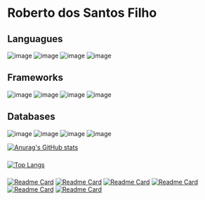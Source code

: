 # Roberto dos Santos Filho

## Languagues
![image](https://img.shields.io/badge/JavaScript-323330?style=for-the-badge&logo=javascript&logoColor=F7DF1E)
![image](https://img.shields.io/badge/TypeScript-007ACC?style=for-the-badge&logo=typescript&logoColor=white)
![image](https://img.shields.io/badge/HTML5-E34F26?style=for-the-badge&logo=html5&logoColor=white)
![image](https://img.shields.io/badge/CSS3-1572B6?style=for-the-badge&logo=css3&logoColor=white)

## Frameworks
![image](https://img.shields.io/badge/Node.js-339933?style=for-the-badge&logo=nodedotjs&logoColor=white)
![image](https://img.shields.io/badge/Express.js-000000?style=for-the-badge&logo=express&logoColor=white)
![image](https://img.shields.io/badge/React-20232A?style=for-the-badge&logo=react&logoColor=61DAFB)
![image](https://img.shields.io/badge/nestjs-E0234E?style=for-the-badge&logo=nestjs&logoColor=white)

## Databases
![image](https://img.shields.io/badge/MySQL-00000F?style=for-the-badge&logo=mysql&logoColor=white)
![image](https://img.shields.io/badge/PostgreSQL-316192?style=for-the-badge&logo=postgresql&logoColor=white)
![image](https://img.shields.io/badge/MongoDB-white?style=for-the-badge&logo=mongodb&logoColor=4EA94B)
![image](https://img.shields.io/badge/SQLite-07405E?style=for-the-badge&logo=sqlite&logoColor=white)

[![Anurag's GitHub stats](https://github-readme-stats.vercel.app/api?username=robertotheto&show_icons=true&theme=tokyonight)](https://github.com/Robertotheto/Robertotheto/)
###
[![Top Langs](https://github-readme-stats.vercel.app/api/top-langs/?username=robertotheto)](https://github.com/Robertotheto/Robertotheto/)
###
[![Readme Card](https://github-readme-stats.vercel.app/api/pin/?username=robertotheto&repo=api-doctor-gcb)](https://github.com/Robertotheto/api-doctor-gcb)
[![Readme Card](https://github-readme-stats.vercel.app/api/pin/?username=robertotheto&repo=NLW6-trilhaNodeJS)](https://github.com/Robertotheto/NLW6-trilhaNodeJS)
[![Readme Card](https://github-readme-stats.vercel.app/api/pin/?username=robertotheto&repo=clone-discord)](https://github.com/Robertotheto/clone-discord)
[![Readme Card](https://github-readme-stats.vercel.app/api/pin/?username=robertotheto&repo=PegaMassaDelivery-backend)](https://github.com/Robertotheto/PegaMassaDelivery-backend) 
[![Readme Card](https://github-readme-stats.vercel.app/api/pin/?username=robertotheto&repo=ignite-lab-01)](https://github.com/Robertotheto/ignite-lab-01)
[![Readme Card](https://github-readme-stats.vercel.app/api/pin/?username=robertotheto&repo=podcastrnext)](https://github.com/Robertotheto/https://github.com/Robertotheto/podcastrnext)
